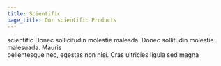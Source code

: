```yaml
---
title: Scientific
page_title: Our scientific Products
---
```

scientific Donec sollicitudin molestie malesda. Donec sollitudin molestie malesuada. Mauris <br />
pellentesque nec, egestas non nisi. Cras ultricies ligula sed magna